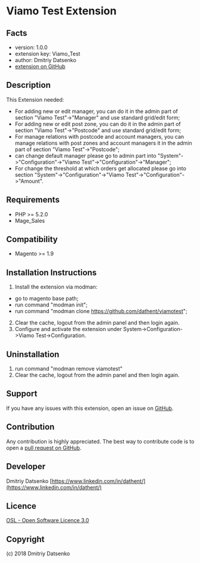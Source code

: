 Viamo Test Extension
=====================

Facts
-----
- version: 1.0.0
- extension key: Viamo_Test
- author: Dmitriy Datsenko
- [extension on GitHub](https://github.com/dathent/viamotest)

Description
-----------
This Extension needed:

 - For adding new or edit manager, you can do it in the admin part of section "Viamo Test"->"Manager" and use standard grid/edit form;
 - For adding new or edit post zone, you can do it in the admin part of section "Viamo Test"->"Postcode" and use standard grid/edit form;
 - For manage relations with postcode and account managers, you can manage relations with post zones and account managers it in the admin part of section "Viamo Test"->"Postcode";
 - can change default manager please go to admin part into "System"->"Configuration"->"Viamo Test"->"Configuration"->"Manager";
 - For change the threshold at which orders get allocated please go into section "System"->"Configuration"->"Viamo Test"->"Configuration"->"Amount".
 
Requirements
------------
- PHP >= 5.2.0
- Mage_Sales

Compatibility
-------------
- Magento >= 1.9

Installation Instructions
-------------------------
1. Install the extension via modman:
- go to magento base path;
- run command "modman init";
- run command "modman clone https://github.com/dathent/viamotest";
2. Clear the cache, logout from the admin panel and then login again.
3. Configure and activate the extension under System->Configuration->Viamo Test->Configuration.


Uninstallation
--------------
1. run command "modman remove viamotest"
2. Clear the cache, logout from the admin panel and then login again.

Support
-------
If you have any issues with this extension, open an issue on [GitHub](https://github.com/dathent/viamotest/issues).

Contribution
------------
Any contribution is highly appreciated. The best way to contribute code is to open a [pull request on GitHub](https://help.github.com/articles/using-pull-requests).

Developer
---------

Dmitriy Datsenko
[https://www.linkedin.com/in/dathent/](https://www.linkedin.com/in/dathent/)

Licence
-------
[OSL - Open Software Licence 3.0](http://opensource.org/licenses/osl-3.0.php)

Copyright
---------
(c) 2018 Dmitriy Datsenko
